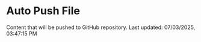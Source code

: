 # Auto Push File

Content that will be pushed to GitHub repository.
Last updated: 07/03/2025, 03:47:15 PM